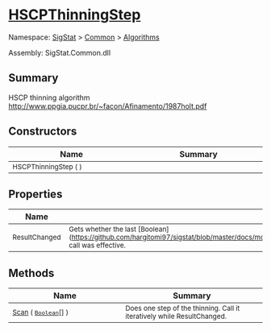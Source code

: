 # [HSCPThinningStep](./HSCPThinningStep.md)

Namespace: [SigStat]() > [Common](./../README.md) > [Algorithms](./README.md)

Assembly: SigStat.Common.dll

## Summary
HSCP thinning algorithm  http://www.ppgia.pucpr.br/~facon/Afinamento/1987holt.pdf

## Constructors

| Name<div><a href="#"><img width=400></a></div> | Summary<div><a href="#"><img width=475></a></div> | 
| --- | --- | 
| <sub>HSCPThinningStep (  )</sub> | <sub></sub> | 


## Properties

| Name<div><a href="#"><img width=400></a></div> | Summary<div><a href="#"><img width=475></a></div> | 
| --- | --- | 
| <sub>ResultChanged</sub> | <sub>Gets whether the last [Boolean](https://github.com/hargitomi97/sigstat/blob/master/docs/md/SigStat/Common/Algorithms/HSCPThinningStep/Scan(System/Boolean.md) call was effective.</sub> | 


## Methods

| Name<div><a href="#"><img width=400></a></div> | Summary<div><a href="#"><img width=475></a></div> | 
| --- | --- | 
| <sub>[Scan](./Methods/HSCPThinningStep--Scan.md) ( [`Boolean`](https://docs.microsoft.com/en-us/dotnet/api/System.Boolean)[] )</sub> | <sub>Does one step of the thinning. Call it iteratively while ResultChanged.</sub> | 


